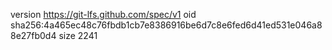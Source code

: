 version https://git-lfs.github.com/spec/v1
oid sha256:4a465ec48c76fbdb1cb7e8386916be6d7c8e6fed6d41ed531e046a88e27fb0d4
size 2241
